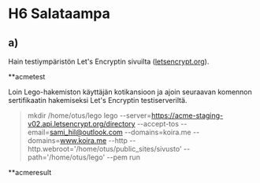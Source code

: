 # H6 Salataampa

## a)

Hain testiympäristön Let's Encryptin sivuilta ([letsencrypt.org](https://letsencrypt.org/fi/docs/staging-environment/)).

**acmetest

Loin Lego-hakemiston käyttäjän kotikansioon ja ajoin seuraavan komennon sertifikaatin hakemiseksi Let's Encryptin testiserveriltä.

>mkdir /home/otus/lego
>lego --server=https://acme-staging-v02.api.letsencrypt.org/directory --accept-tos --email=sami_hil@outlook.com --domains=koira.me --domains=www.koira.me --http --http.webroot='/home/otus/public_sites/sivusto' --path='/home/otus/lego' --pem run

**acmeresult




